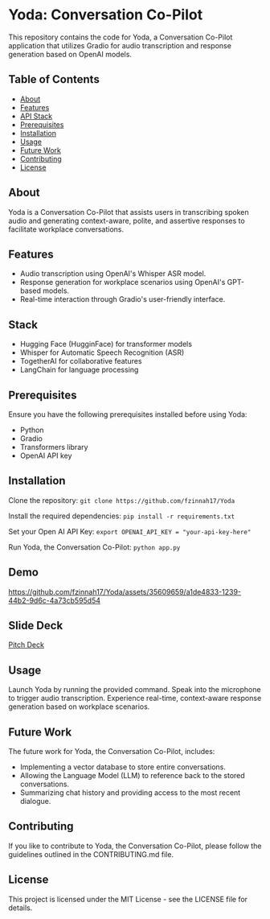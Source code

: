 
# Yoda: Conversation Co-Pilot

This repository contains the code for Yoda, a Conversation Co-Pilot application that utilizes Gradio for audio transcription and response generation based on OpenAI models.

## Table of Contents

- [About](#about)
- [Features](#features)
- [API Stack](#api-stack)
- [Prerequisites](#prerequisites)
- [Installation](#installation)
- [Usage](#usage)
- [Future Work](#future-work)
- [Contributing](#contributing)
- [License](#license)

## About

Yoda is a Conversation Co-Pilot that assists users in transcribing spoken audio and generating context-aware, polite, and assertive responses to facilitate workplace conversations.

## Features

- Audio transcription using OpenAI's Whisper ASR model.
- Response generation for workplace scenarios using OpenAI's GPT-based models.
- Real-time interaction through Gradio's user-friendly interface.

## Stack

- Hugging Face (HugginFace) for transformer models
- Whisper for Automatic Speech Recognition (ASR)
- TogetherAI for collaborative features
- LangChain for language processing

## Prerequisites

Ensure you have the following prerequisites installed before using Yoda:

- Python 
- Gradio
- Transformers library
- OpenAI API key

## Installation

Clone the repository:
`git clone https://github.com/fzinnah17/Yoda`

Install the required dependencies:
`pip install -r requirements.txt`

Set your Open AI API Key:
`export OPENAI_API_KEY = "your-api-key-here"`

Run Yoda, the Conversation Co-Pilot:
`python app.py`


## Demo

https://github.com/fzinnah17/Yoda/assets/35609659/a1de4833-1239-44b2-9d6c-4a73cb595d54







## Slide Deck
[Pitch Deck](https://shorturl.at/ghnot "Pitch Deck")

## Usage

Launch Yoda by running the provided command.
Speak into the microphone to trigger audio transcription.
Experience real-time, context-aware response generation based on workplace scenarios.


## Future Work

The future work for Yoda, the Conversation Co-Pilot, includes:

 - Implementing a vector database to store entire conversations.
 - Allowing the Language Model (LLM) to reference back to the stored conversations.
 - Summarizing chat history and providing access to the most recent dialogue.




## Contributing

If you like to contribute to Yoda, the Conversation Co-Pilot, please follow the guidelines outlined in the CONTRIBUTING.md file.

## License

This project is licensed under the MIT License - see the LICENSE file for details.
